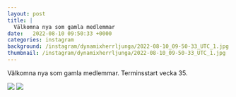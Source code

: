 ```yaml
---
layout: post
title: |
  Välkomna nya som gamla medlemmar
date:   2022-08-10 09:50:33 +0000
categories: instagram
background: /instagram/dynamixherrljunga/2022-08-10_09-50-33_UTC_1.jpg
thumbnail: /instagram/dynamixherrljunga/2022-08-10_09-50-33_UTC_1.jpg
---
```

Välkomna nya som gamla medlemmar. Terminsstart vecka 35. 



<img src='/www-dynamix-herrljunga/instagram/dynamixherrljunga/2022-08-10_09-50-33_UTC_1.jpg' class='img-fluid' />


<img src='/www-dynamix-herrljunga/instagram/dynamixherrljunga/2022-08-10_09-50-33_UTC_2.jpg' class='img-fluid' />
